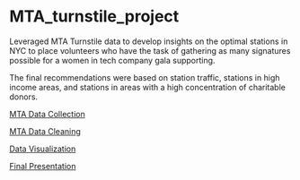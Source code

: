 # MTA_turnstile_project

Leveraged MTA Turnstile data to develop insights on the optimal stations in NYC to place volunteers who have the task of gathering as many signatures possible for a women in tech company gala supporting.

The final recommendations were based on station traffic, stations in high income areas, and stations in areas with a high concentration of charitable donors.

[MTA Data Collection](https://github.com/Neda-Sal/MTA_turnstile_project/blob/master/MTA%20Turnstile%20Data.ipynb)

[MTA Data Cleaning](https://github.com/Neda-Sal/MTA_turnstile_project/blob/master/Finally%20Clean%20Data.ipynb)

[Data Visualization](https://github.com/Neda-Sal/MTA_turnstile_project/blob/master/Data%20Visuals%20MTA.ipynb)



[Final Presentation](https://github.com/Neda-Sal/MTA_turnstile_project/blob/master/Metis%20Project%201_%20MTA%20subway%20data.pdf)

